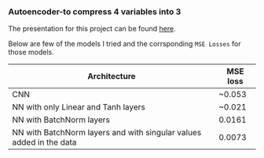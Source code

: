 ### Autoencoder-to compress 4 variables into 3

The presentation for this project can be found [here](https://docs.google.com/presentation/d/1fmdpi0x3zCWyJqMD0G5bOToJ3lpEUaBfRiVmZHHr7X8/edit?usp=sharing).

Below are few of the models I tried and the corrsponding `MSE Losses` for those models.

Architecture | MSE loss|
-------------|----------
CNN          | ~0.053  |
NN with only Linear and Tanh layers | ~0.021 |
NN with BatchNorm layers | 0.0161 |
NN with BatchNorm layers and with singular values added in the data | 0.0073 |
